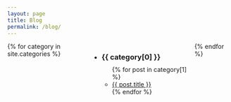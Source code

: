 ```yaml
---
layout: page
title: Blog
permalink: /blog/
---
```


<style>
  .categories-list {
    display: flex;
    flex-direction: row;
    justify-content: space-between;
    padding: 0;
  }

  .category {
    width: 48%; /* Adjust the width as needed */
    border-bottom: 1px solid #ddd; /* Line between categories */
    padding-bottom: 10px;
    margin-bottom: 20px;
    position: relative;
  }

  .category:last-child {
    border-bottom: none; /* Remove line for the last category */
  }

  .category h3 {
    margin-bottom: 10px;
  }

  .blur-bg {
    position: absolute;
    top: 0;
    left: 0;
    right: 0;
    bottom: 0;
    filter: blur(5px); /* Adjust the blur effect as needed */
  }
</style>

<ul class="categories-list">
  {% for category in site.categories %}
    <li class="category">
      <h3>{{ category[0] }}</h3>
      <div class="blur-bg"></div> <!-- Blur effect background -->
      <ul>
        {% for post in category[1] %}
          <li><a href="{{ post.url }}">{{ post.title }}</a></li>
        {% endfor %}
      </ul>
    </li>
  {% endfor %}
</ul>
